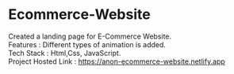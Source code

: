 # Ecommerce-Website                                                                                                                                                       
Created a landing page for E-Commerce Website.                                                                                                                            
Features : Different types of animation is added.                                                                                                                         
Tech Stack : Html,Css, JavaScript.                                                                                                                                       
Project Hosted Link : https://anon-ecommerce-website.netlify.app
